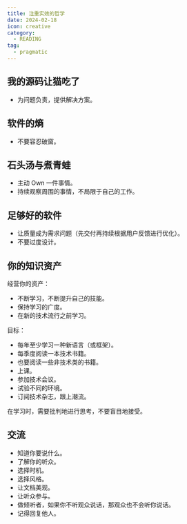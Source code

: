 ```yaml
---
title: 注重实效的哲学
date: 2024-02-18
icon: creative
category:
  - READING
tag:
  - pragmatic
---
```


## 我的源码让猫吃了

- 为问题负责，提供解决方案。

## 软件的熵

- 不要容忍破窗。

## 石头汤与煮青蛙

- 主动 Own 一件事情。
- 持续观察周围的事情，不局限于自己的工作。

## 足够好的软件

- 让质量成为需求问题（先交付再持续根据用户反馈进行优化）。
- 不要过度设计。

## 你的知识资产

经营你的资产：

- 不断学习，不断提升自己的技能。
- 保持学习的广度。
- 在新的技术流行之前学习。

目标：

- 每年至少学习一种新语言（或框架）。
- 每季度阅读一本技术书籍。
- 也要阅读一些非技术类的书籍。
- 上课。
- 参加技术会议。
- 试验不同的环境。
- 订阅技术杂志，跟上潮流。

在学习时，需要批判地进行思考，不要盲目地接受。

## 交流

- 知道你要说什么。
- 了解你的听众。
- 选择时机。
- 选择风格。
- 让文档美观。
- 让听众参与。
- 做倾听者，如果你不听观众说话，那观众也不会听你说话。
- 记得回复他人。
